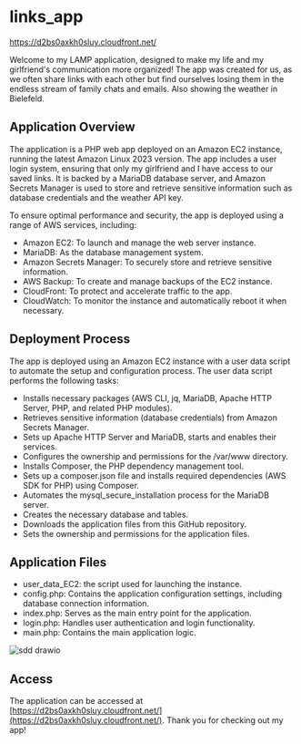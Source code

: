 # links_app

https://d2bs0axkh0sluy.cloudfront.net/

Welcome to my LAMP application, designed to make my life and my girlfriend's communication more organized! The app was created for us, as we often share links with each other but find ourselves losing them in the endless stream of family chats and emails. Also showing the weather in Bielefeld.

## Application Overview

The application is a PHP web app deployed on an Amazon EC2 instance, running the latest Amazon Linux 2023 version. The app includes a user login system, ensuring that only my girlfriend and I have access to our saved links. It is backed by a MariaDB database server, and Amazon Secrets Manager is used to store and retrieve sensitive information such as database credentials and the weather API key.

To ensure optimal performance and security, the app is deployed using a range of AWS services, including:

- Amazon EC2: To launch and manage the web server instance.
- MariaDB: As the database management system.
- Amazon Secrets Manager: To securely store and retrieve sensitive information.
- AWS Backup: To create and manage backups of the EC2 instance.
- CloudFront: To protect and accelerate traffic to the app.
- CloudWatch: To monitor the instance and automatically reboot it when necessary.

## Deployment Process

The app is deployed using an Amazon EC2 instance with a user data script to automate the setup and configuration process. The user data script performs the following tasks:

- Installs necessary packages (AWS CLI, jq, MariaDB, Apache HTTP Server, PHP, and related PHP modules).
- Retrieves sensitive information (database credentials) from Amazon Secrets Manager.
- Sets up Apache HTTP Server and MariaDB, starts and enables their services.
- Configures the ownership and permissions for the /var/www directory.
- Installs Composer, the PHP dependency management tool.
- Sets up a composer.json file and installs required dependencies (AWS SDK for PHP) using Composer.
- Automates the mysql_secure_installation process for the MariaDB server.
- Creates the necessary database and tables.
- Downloads the application files from this GitHub repository.
- Sets the ownership and permissions for the application files.

## Application Files

- user_data_EC2: the script used for launching the instance.
- config.php: Contains the application configuration settings, including database connection information.
- index.php: Serves as the main entry point for the application.
- login.php: Handles user authentication and login functionality.
- main.php: Contains the main application logic.

![sdd drawio](https://user-images.githubusercontent.com/116178693/233837887-534445be-ca51-46e5-9438-b74e86c16686.png)

## Access

The application can be accessed at [https://d2bs0axkh0sluy.cloudfront.net/](https://d2bs0axkh0sluy.cloudfront.net/). Thank you for checking out my app!

